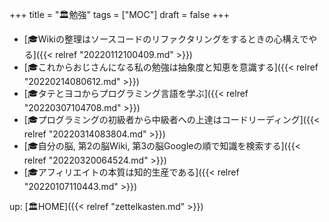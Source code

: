 +++
title = "🏛勉強"
tags = ["MOC"]
draft = false
+++

-   [🎓Wikiの整理はソースコードのリファクタリングをするときの心構えでやる]({{< relref "20220112100409.md" >}})
-   [🎓これからおじさんになる私の勉強は抽象度と知恵を意識する]({{< relref "20220214080612.md" >}})
-   [🎓タテとヨコからプログラミング言語を学ぶ]({{< relref "20220307104708.md" >}})
-   [🎓プログラミングの初級者から中級者への上達はコードリーディング]({{< relref "20220314083804.md" >}})
-   [🎓自分の脳, 第2の脳Wiki, 第3の脳Googleの順で知識を検索する]({{< relref "20220320064524.md" >}})
-   [🎓アフィリエイトの本質は知的生産である]({{< relref "20220107110443.md" >}})

up: [🏛HOME]({{< relref "zettelkasten.md" >}})

